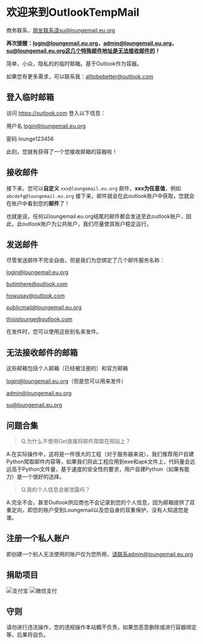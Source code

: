 # 欢迎来到OutlookTempMail

商务联系，朋友联系请su@loungemail.eu.org

**再次提醒：login@loungemail.eu.org，admin@loungemail.eu.org，su@loungemail.eu.org这几个特殊邮件地址是无法接收邮件的！**

简单，小众，隐私的的临时邮箱。基于Outlook作为容器。

如果您有更多需求，可以联系我：alltobebetter@outlook.com

## 登入临时邮箱

访问 https://outlook.com 登入以下信息：

用户名 login@loungemail.eu.org

密码 lounge123456

此刻，您就有获得了一个您接收邮箱的容器啦！

## 接收邮件

接下来，您可以**自定义** `xxx@loungemail.eu.org` 邮件，**xxx为任意值**，例如`abcdefg@loungemail.eu.org` 接下来，邮件就会在此outlook账户中获取，您就会在账户中看到您的**邮件**了！

也就是说，任何以loungemail.eu.org结尾的邮件都会发送至此outlook账户，因此，此outlook账户为公共账户，我们尽量使其账户稳定运行。

## 发送邮件

尽管发送邮件不完全自由，但是我们为您绑定了几个邮件服务名称：

login@loungemail.eu.org

butimhere@outlook.com

howusay@outlook.com

publicmail@loungemail.eu.org

thisislounge@outlook.com

在发件时，您可以使用这些别名来发件。

## 无法接收邮件的邮箱

这些邮箱包括个人邮箱（已经被注册的）和官方邮箱

login@loungemail.eu.org（但是您可以用来发件）

admin@loungemail.eu.org

su@loungemail.eu.org

## 问题合集

> Q.为什么不使用Get直接将邮件爬取在网站上？

A.在实际操作中，这将是一件很大的工程（对于服务器来说），我们推荐用户自建Python爬取邮件内容等，如果我们将此工程应用到exe和apk文件上，代码量会远远高于Python文件量，基于速度的安全性的要求，用户自建Python（如果有能力）是一个很好的选择。

> Q.我的个人信息会被泄露吗？

A.完全不会，甚至Outlook供应商也不会记录到您的个人信息，因为邮箱提供了双重定向，即您的账户受到Loungemail以及您自身的双重保护，没有人知道您是谁。

## 注册一个私人账户

即创建一个别人无法使用的账户仅为您所用，请联系admin@loungemail.eu.org


## 捐助项目
![支付宝](https://i.gyazo.com/c4856f567e7bc3c8d04ae69c0d15766e.jpg "支付宝")  ![微信支付](https://i.gyazo.com/1cb49a4543186f6324afe4a809681145.png "微信支付")

## 守则

请勿进行违法操作，您的违规操作本站概不负责，如果您恶意删除或进行容器绑定等，后果将自负。

